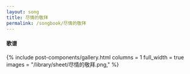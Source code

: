 ```yaml
---
layout: song
title: 尽情的敬拜
permalink: /songbook/尽情的敬拜
---
```


#### 歌谱

{% include post-components/gallery.html
    columns = 1
    full_width = true
    images = "/library/sheet/尽情的敬拜.png,"
%}
